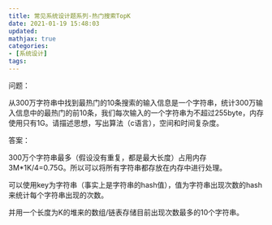 ```yaml
---
title: 常见系统设计题系列-热门搜索TopK
date: 2021-01-19 15:48:03
updated:
mathjax: true
categories:
- [系统设计]
tags: 
---
```


问题：

从300万字符串中找到最热门的10条搜索的输入信息是一个字符串，统计300万输入信息中的最热门的前10条，我们每次输入的一个字符串为不超过255byte，内存使用只有1G。请描述思想，写出算法（c语言），空间和时间复杂度。

答案：

300万个字符串最多（假设没有重复，都是最大长度）占用内存3M*1K/4=0.75G。所以可以将所有字符串都存放在内存中进行处理。

可以使用key为字符串（事实上是字符串的hash值），值为字符串出现次数的hash来统计每个字符串出现的次数。

并用一个长度为K的堆来的数组/链表存储目前出现次数最多的10个字符串。
